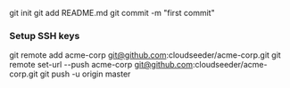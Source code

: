 
git init
git add README.md
git commit -m "first commit"

### Setup SSH keys

git remote add acme-corp git@github.com:cloudseeder/acme-corp.git
git remote set-url --push acme-corp git@github.com:cloudseeder/acme-corp.git
git push -u origin master
